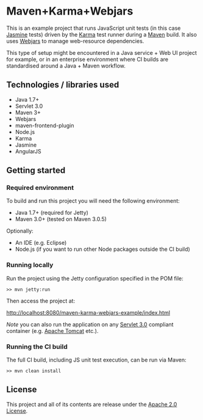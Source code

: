 # Maven+Karma+Webjars

This is an example project that runs JavaScript unit tests (in this case [Jasmine](http://jasmine.github.io/) tests) driven by the [Karma](http://karma-runner.github.io) test runner during a [Maven](http://maven.apache.org/) build. It also uses [Webjars](http://webjars.org) to manage web-resource dependencies.

This type of setup might be encountered in a Java service + Web UI project for example, or in an enterprise environment where CI builds are standardised around a Java + Maven workflow.

## Technologies / libraries used

* Java 1.7+
* Servlet 3.0
* Maven 3+
* Webjars
* maven-frontend-plugin
* Node.js
* Karma
* Jasmine
* AngularJS

## Getting started

### Required environment

To build and run this project you will need the following environment:

* Java 1.7+ (required for Jetty)
* Maven 3.0+ (tested on Maven 3.0.5)

Optionally:

* An IDE (e.g. Eclipse)
* Node.js (if you want to run other Node packages outside the CI build)

### Running locally

Run the project using the Jetty configuration specified in the POM file:

`>> mvn jetty:run`


Then access the project at:

[http://localhost:8080/maven-karma-webjars-example/index.html](http://localhost:8080/maven-karma-webjars-example/index.html)

*Note* you can also run the application on any [Servlet 3.0](https://today.java.net/pub/a/today/2008/10/14/introduction-to-servlet-3.html) compliant container (e.g. [Apache Tomcat](http://tomcat.apache.org/) etc.).

### Running the CI build

The full CI build, including JS unit test execution, can be run via Maven:

`>> mvn clean install`

## License
This project and all of its contents are release under the [Apache 2.0 License](http://www.apache.org/licenses/LICENSE-2.0.html).
